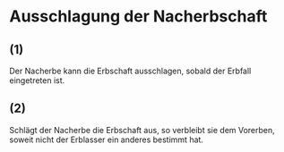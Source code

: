 # Ausschlagung der Nacherbschaft



## (1)

 Der Nacherbe kann die Erbschaft ausschlagen, sobald der Erbfall eingetreten ist.

## (2)

 Schlägt der Nacherbe die Erbschaft aus, so verbleibt sie dem Vorerben, soweit nicht der Erblasser ein anderes bestimmt hat. 

